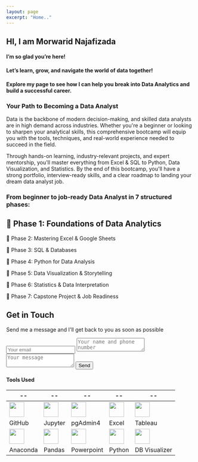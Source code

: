 ```yaml
---
layout: page
excerpt: "Home.."
---
```


## HI, I am Morwarid Najafizada

#### I’m so glad you’re here!
#### Let’s learn, grow, and navigate the world of data together!  
#### Explore my page to see how I can help you break into Data Analytics and build a successful career.
    
    
### Your Path to Becoming a Data Analyst 
Data is the backbone of modern decision-making, and skilled data analysts are in high demand across industries. Whether you're a beginner or looking to sharpen your analytical skills, this comprehensive bootcamp will equip you with the tools, techniques, and real-world experience needed to succeed in the field.

Through hands-on learning, industry-relevant projects, and expert mentorship, you'll master everything from Excel & SQL to Python, Data Visualization, and Statistics. By the end of this bootcamp, you'll have a strong portfolio, interview-ready skills, and a clear roadmap to landing your dream data analyst job.

### From beginner to job-ready Data Analyst in 7 structured phases:

## 🔹 Phase 1: Foundations of Data Analytics

🔹 Phase 2: Mastering Excel & Google Sheets

🔹 Phase 3: SQL & Databases

🔹 Phase 4: Python for Data Analysis

🔹 Phase 5: Data Visualization & Storytelling

🔹 Phase 6: Statistics & Data Interpretation

🔹 Phase 7: Capstone Project & Job Readiness


<div id="contact">
        <h2>Get in Touch</h2>
        
Send me a message and I'll get back to you as soon as possible   
         <div id="contact-form">
                <form action="https://formspree.io/mpzyqdng" method="POST">
                <input type="hidden" name="_subject" value="Contact request from personal website" />
                <input type="email" name="_replyto" placeholder="Your email" required>
                <textarea name="message" placeholder="Your name and phone number" required></textarea>
                <textarea name="message" placeholder="Your message" required></textarea>
                <button type="submit">Send</button>
            </form>
        </div>
    </div>



#### Tools Used 

 --|--|--|--|--|
---------------| ----------------- |----------------|------------|------|
<img src="https://morwarid1.github.io/images/Tools/Github.png" width="40">| <img src="https://morwarid1.github.io/images/Tools/Jupyter-Notebook.png" width="40"> | <img src="https://morwarid1.github.io/images/Tools/pgAdmin4.png" width="40">|<img src="https://morwarid1.github.io/images/Tools/Microsoft-Excel.png" width="40"> |<img src="https://morwarid1.github.io/images/Tools/Tableau.png" width="40"> |
GitHub | Jupyter |pgAdmin4 | Excel | Tableau |
<img src="https://morwarid1.github.io/images/Tools/Anaconda.png" width="40">| <img src="https://morwarid1.github.io/images/Tools/Pandas.png" width="40"> |<img src="https://morwarid1.github.io/images/Tools/Microsoft-Powerpoint.png" width="40"> |<img src="https://morwarid1.github.io/images/Tools/Python.png" width="40"> |<img src="https://morwarid1.github.io/images/Tools/DB-Visualizer.png" width="40"> | 
Anaconda | Pandas | Powerpoint | Python | DB Visualizer |



